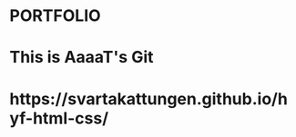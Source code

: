 # PORTFOLIO
<html>
  <h1> This is AaaaT's Git <h1>
 https://svartakattungen.github.io/hyf-html-css/
</html>
